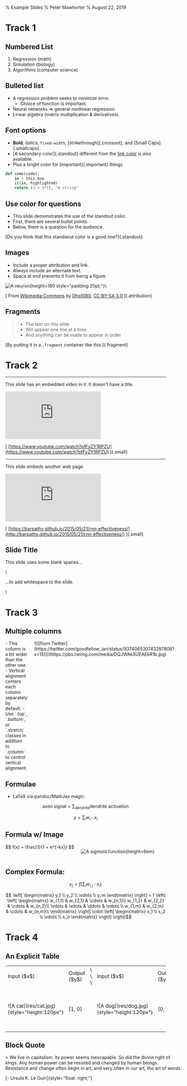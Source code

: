 % Example Slides
% Peter Mawhorter
% August 22, 2019

# Track 1

## Numbered List

1. Regression (math)
2. Simulation (biology)
3. Algorithms (computer science)

## Bulleted list

- A regression problem seeks to minimize error.
    * Choice of function is important.
- Neural networks ⇒ general nonlinear regression.
- Linear algebra (matrix multiplication & derivatives).

## Font options

- **Bold**, *italics*, `fixed-width`, [strikethrough]{.crossout}, and [Small Caps]{.smallcaps}.
- [A secondary color]{.standout} different from the [link color](#) is also available.
- Plus a bright color for [important]{.important} things.

```python
def some(code):
    in = this.box
    it(is, highlighted)
    return (3 + 4*5), "A string"
```

## Use color for questions

- This slide demonstrates the use of the standout color.
- First, there are several bullet points.
- Below, there is a question for the audience.

[Do you think that this standaout color is a good one?]{.standout}

## Images

- Include a proper attribution and link.
- *Always* include an alternate text.
- Space at end prevents it from being a figure.

![A neuron](res/neuron.svg){height=180 style="padding:20pt;"}\ 

[
From [Wikimedia Commons](https://commons.wikimedia.org/w/index.php?curid=1474927) by [Dhp1080](https://en.wikipedia.org/wiki/User:Dhp1080), [CC BY-SA 3.0](http://creativecommons.org/licenses/by-sa/3.0/)
]{.attribution}

## Fragments

> - The text on this slide
> - Will appear one line at a time
> - And anything can be made to appear in order

[By putting it in a `.fragment` container like this.]{.fragment}


# Track 2

---

This slide has an embedded video in it. It doesn't have a title.

<iframe class="medframe" src="https://www.youtube.com/embed/pfFyZY1RPZU?ecver=1" frameborder="0" gesture="media" allow="encrypted-media" allowfullscreen></iframe>

[
[https://www.youtube.com/watch?pfFyZY1RPZU](https://www.youtube.com/watch?pfFyZY1RPZU)
]{.small}

---

This slide embeds another web page.

<iframe class="medframe" src="https://karpathy.github.io/2015/05/21/rnn-effectiveness/" frameborder="0"></iframe>

[
[https://karpathy.github.io/2015/05/21/rnn-effectiveness/](http://karpathy.github.io/2015/05/21/rnn-effectiveness/)
]{.small}

## Slide Title

This slide uses some blank spaces...

\ 

...to add whitespace to the slide.

\ 


# Track 3

## Multiple columns

<div class="columns">
<div style="width: 60%">
- This column is a bit wider than the other one.
- Vertical alignment centers each column separately by default.
- Use `.top`, `.bottom`, or `.stretch` classes in addition to `.column` to
  control vertical alignment.
</div>
<div>
![([from Twitter](https://twitter.com/goodfellow_ian/status/937406530743287808?s=15))](https://pbs.twimg.com/media/DQJWAk5UEAEkR1b.jpg)
</div>
</div>

## Formulae

- LaTeX via pandoc/MathJax magic:

$$ \text{axon signal} = \sum_{\text{dendrite}}{\text{dendrite activation}} $$

$$ y = \sum_{i}{w_i \cdot x_i} $$

## Formula w/ Image

<div class="columns">
$$ f(x) = \frac{1}{1 + e^{-kx}} $$

![A sigmoid function](res/sigmoid.svg){height=9em}
</div>

## Complex Formula:

$$ y_j = f(\sum_{i}{w_{i,j} \cdot x_i}) $$

$$ \left[ \begin{matrix}
y_1 \\
y_2 \\
\vdots \\
y_m
\end{matrix} \right] =  f \left( \left[ \begin{matrix}
w_{1,1} & w_{2,1} & \cdots & w_{n,1}\\
w_{1,2} & w_{2,2} & \cdots & w_{n,2}\\
\vdots  & \vdots & \ddots & \vdots \\
w_{1,m} & w_{2,m} & \cdots & w_{n,m}\\
\end{matrix} \right]
\cdot
\left[ \begin{matrix}
x_1 \\
x_2 \\
\vdots \\
x_n
\end{matrix} \right] \right)$$


# Track 4

## An Explicit Table

<table>
<tr style="border: 0pt;">
<td>Input ($x$)</td> <td>Output ($y$)</td> <td>\ \ \ </td>
<td>Input ($x$)</td> <td>Output ($y$)</td>
</tr>
<tr style="border: 0pt; height: 140px;">

<td style="height: 140px;">![A cat](res/cat.jpg){style="height:120px"}</td>
<td style="vertical-align:middle;">[1, 0]</td>

<td></td>

<td style="height: 140px;">![A dog](res/dog.jpg){style="height:120px"}</td>
<td style="vertical-align:middle;">[0, 1]</td>

</tr>
</table>

## Block Quote

<!-- Note: div here ends up expanding width of block quote to help with word wrapping -->
<div style="width: 110%;">
> We live in capitalism. Its power seems inescapable. So did the divine right of kings. Any human power can be resisted and changed by human beings. Resistance and change often begin in art, and very often in our art, the art of words.
</div>

[- Ursula K. Le Guin]{style="float: right;"}
